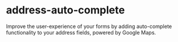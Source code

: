 # address-auto-complete
Improve the user-experience of your forms by adding auto-complete functionality to your address fields, powered by Google Maps.
